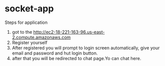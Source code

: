 # socket-app
Steps for application

1. got to the http://ec2-18-221-163-96.us-east-2.compute.amazonaws.com
2. Register yourself 
3. After registered you will prompt to login screen automatically, give your email and password and hut login button.
4. after that you will be redirected to chat page.Yo can chat here.
